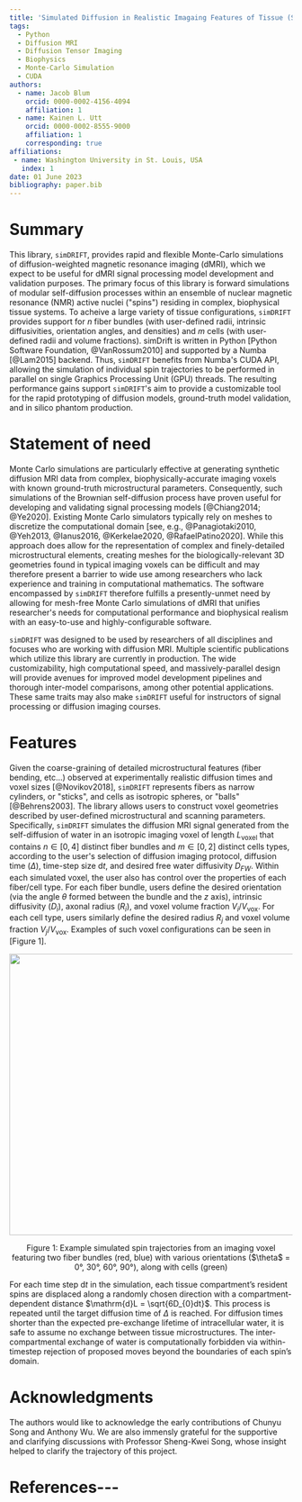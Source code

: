 ```yaml
---
title: 'Simulated Diffusion in Realistic Imagaing Features of Tissue (Sim-DRIFT)'
tags:
  - Python
  - Diffusion MRI
  - Diffusion Tensor Imaging
  - Biophysics
  - Monte-Carlo Simulation
  - CUDA
authors:
  - name: Jacob Blum
    orcid: 0000-0002-4156-4094
    affiliation: 1
  - name: Kainen L. Utt
    orcid: 0000-0002-8555-9000
    affiliation: 1
    corresponding: true
affiliations:
 - name: Washington University in St. Louis, USA
   index: 1
date: 01 June 2023
bibliography: paper.bib
---
```


# Summary
This library, `simDRIFT`, provides rapid and flexible Monte-Carlo simulations of diffusion-weighted magnetic resonance imaging (dMRI), which we expect to be useful for dMRI signal processing model development and validation purposes. The primary focus of this library is forward simulations of modular self-diffusion processes within an ensemble of nuclear magnetic resonance (NMR) active nuclei ("spins") residing in complex, biophysical tissue systems. To acheive a large variety of tissue configurations, `simDRIFT` provides support for $n$ fiber bundles (with user-defined radii, intrinsic diffusivities, orientation angles, and densities) and $m$ cells (with user-defined radii and volume fractions). simDrift is written in Python [Python Software Foundation, @VanRossum2010] and supported by a Numba [@Lam2015] backend. Thus, `simDRIFT` benefits from Numba's CUDA API, allowing the simulation of individual spin trajectories to be performed in parallel on single Graphics Processing Unit (GPU) threads. The resulting performance gains support `simDRIFT`'s aim to provide a customizable tool for the rapid prototyping of diffusion models, ground-truth model validation, and in silico phantom production.

# Statement of need
Monte Carlo simulations are particularly effective at generating synthetic diffusion MRI data from complex, biophysically-accurate imaging voxels with known ground-truth microstructural parameters. Consequently, such simulations of the Brownian self-diffusion process have proven useful for developing and validating signal processing models [@Chiang2014; @Ye2020]. Existing Monte Carlo simulators typically rely on meshes to discretize the computational domain [see, e.g., @Panagiotaki2010, @Yeh2013, @Ianus2016, @Kerkelae2020, @RafaelPatino2020]. While this approach does allow for the representation of complex and finely-detailed microstructural elements, creating meshes for the biologically-relevant 3D geometries found in typical imaging voxels can be difficult and may therefore present a barrier to wide use among researchers who lack experience and training in computational mathematics. The software encompassed by `simDRIFT` therefore fulfills a presently-unmet need by allowing for mesh-free Monte Carlo simulations of dMRI that unifies researcher's needs for computational performance and biophysical realism with an easy-to-use and highly-configurable software.

`simDRIFT` was designed to be used by researchers of all disciplines and focuses who are working with diffusion MRI. Multiple scientific publications which utilize this library are currently in production. The wide customizability, high computational speed, and massively-parallel design will provide avenues for improved model development pipelines and thorough inter-model comparisons, among other potential applications. These same traits may also make `simDRIFT` useful for instructors of signal processing or diffusion imaging courses. 

# Features
Given the coarse-graining of detailed microstructural features (fiber bending, etc...) observed at experimentally realistic diffusion times and voxel sizes [@Novikov2018], `simDRIFT` represents fibers as narrow cylinders, or "sticks", and cells as isotropic spheres, or "balls" [@Behrens2003]. The library allows users to construct voxel geometries described by user-defined microstructural and scanning parameters. Specifically, `simDRIFT` simulates the diffusion MRI signal generated from the self-diffusion of water in an isotropic imaging voxel of length $L_{\mathrm{voxel}}$ that contains $n \in [0,4]$ distinct fiber bundles and $m \in [0,2]$ distinct cells types, according to the user's selection of diffusion imaging protocol, diffusion time ($\Delta$), time-step size $\mathrm{d}t$, and desired free water diffusivity $D_{FW}$. Within each simulated voxel, the user also has control over the properties of each fiber/cell type. For each fiber bundle, users define the desired orientation (via the angle $\theta$ formed between the bundle and the $z$ axis), intrinsic diffusivity ($D_{i}$), axonal radius ($R_{i}$), and voxel volume fraction $V_{i}/V_{\mathrm{vox}}$. For each cell type, users similarly define the desired radius $R_{j}$ and voxel volume fraction $V_{j}/V_{\mathrm{vox}}$. Examples of such voxel configurations can be seen in [Figure 1]. 

<p align = "center"> <img src = "/figs/simulation_configuration.png" width = "650" height = "500"> </p> 
<p align = "center"> Figure 1: Example simulated spin trajectories from an imaging voxel featuring two fiber bundles (red, blue) with various orientations ($\theta$ = 0°, 30°, 60°, 90°), along with cells (green) </p> 

For each time step $\mathrm{d}t$ in the simulation, each tissue compartment’s resident spins are displaced along a randomly chosen direction with a compartment-dependent distance $\mathrm{d}L = \sqrt{6D_{0}dt}$. This process is repeated until the target diffusion time of $\Delta$ is reached. For diffusion times shorter than the expected pre-exchange lifetime of intracellular water, it is safe to assume no exchange between tissue microstructures. The inter-compartmental exchange of water is computationally forbidden via within-timestep rejection of proposed moves beyond the boundaries of each spin’s domain.


# Acknowledgments
The authors would like to acknowledge the early contributions of Chunyu Song and Anthony Wu. We are also immensly grateful for the supportive and clarifying discussions with Professor Sheng-Kwei Song, whose insight helped to clarify the trajectory of this project.

# References---

